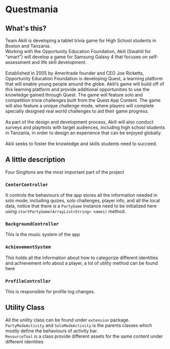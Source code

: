 # Questmania

## What's this?

Team Akili is developing a tablet trivia game for High School students in Boston and Tanzania. <br />
Working with the Opportunity Education Foundation, Akili (Swahili for “smart”) will develop a game for Samsung Galaxy 4 that focuses on self-assessment and life skill development. <br /> <br />
Established in 2005 by Ameritrade founder and CEO Joe Ricketts, Opportunity Education Foundation is developing Quest, a learning platform that will enable young people around the globe. Akili’s game will build off of this learning platform and provide additional opportunities to use the knowledge gained through Quest. The game will feature solo and competition trivia challenges built from the Quest App Content. The game will also feature a unique challenge mode, where players will complete specially designed real world challenges to aid their game progress. <br /> <br />
As part of the design and development process, Akili will also conduct surveys and playtests with target audiences, including high school students in Tanzania, in order to design an experience that can be enjoyed globally. <br /> <br />
Akili seeks to foster the knowledge and skills students need to succeed.

## A little description
Four Singltons are the most important part of the project

### ```CenterController```
It controls the behaviours of the app stores all the information needed in solo mode, including quizes, solo challenges, player info, and all the local data, notice that there is a ```PartyGame``` instance need to be initialized here using ```startPartyGame(ArrayList<String> names)``` method.

### ```BackgroundController```
This is the music system of the app

### ```AchievementSystem```
This holds all the information about how to categorize different identities and achievement info about a player, a lot of utility method can be found here

### ```ProfileController```
This is responsible for profile log changes.

## Utility Class
All the unility class can be found under ```extension``` package.
```PartyModeActivity``` and ```SoloModeActivity``` is the parents classes which mostly define the behaviours of activity bar.</br>
```ResourceTool``` is a class provide different assets for the same content under different identities

